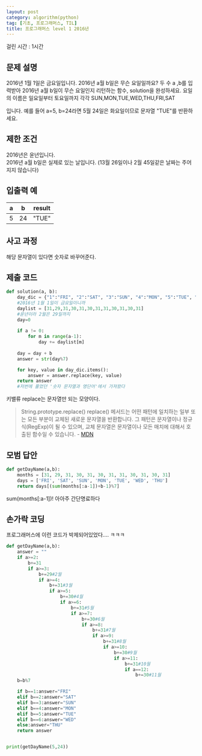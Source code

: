 ```yaml
---
layout: post
category: algorithm(python)
tag: [기초, 프로그래머스, TIL]
title: 프로그래머스 level 1 2016년
---
```


걸린 시간 : 1시간

## 문제 설명

2016년 1월 1일은 금요일입니다. 2016년 a월 b일은 무슨 요일일까요? 두 수 a ,b를 입력받아 2016년 a월 b일이 무슨 요일인지 리턴하는 함수, solution을 완성하세요. 요일의 이름은 일요일부터 토요일까지 각각 SUN,MON,TUE,WED,THU,FRI,SAT

입니다. 예를 들어 a=5, b=24라면 5월 24일은 화요일이므로 문자열 "TUE"를 반환하세요.

## 제한 조건
2016년은 윤년입니다.  
2016년 a월 b일은 실제로 있는 날입니다. (13월 26일이나 2월 45일같은 날짜는 주어지지 않습니다)

## 입출력 예

<table>
  <thead>
    <tr>
      <th>a</th>
      <th>b</th>
      <th>result</th>
    </tr>
  </thead>
  <tbody>
    <tr>
      <td>5</td>
      <td>24</td>
      <td>"TUE"</td>
    </tr>
  </tbody>
</table>

## 사고 과정

해당 문자열이 있다면 숫자로 바꾸어준다.

## 제출 코드

```python
def solution(a, b):
    day_dic = {"1":"FRI", "2":"SAT", "3":"SUN", "4":"MON", "5":"TUE", "6":"WED", "0":"THU"}
    #2016년 1월 1일이 금요일이니까
    daylist = [31,29,31,30,31,30,31,31,30,31,30,31]
    #윤년이라 2월은 29일까지
    day=0
    
    if a != 0:
        for m in range(a-1):
            day += daylist[m]
    
    day = day + b
    answer = str(day%7)

    for key, value in day_dic.items():
        answer = answer.replace(key, value)
    return answer
    #저번에 풀었던 '숫자 문자열과 영단어'에서 가져왔다
```

키밸류 replace는 문자열만 되는 모양이다. 
> String.prototype.replace()
replace() 메서드는 어떤 패턴에 일치하는 일부 또는 모든 부분이 교체된 새로운 문자열을 반환합니다. 그 패턴은 문자열이나 정규식(RegExp)이 될 수 있으며, 교체 문자열은 문자열이나 모든 매치에 대해서 호출된 함수일 수 있습니다. - [MDN](https://developer.mozilla.org/ko/docs/Web/JavaScript/Reference/Global_Objects/String/replace)

## 모범 답안

```python
def getDayName(a,b):
    months = [31, 29, 31, 30, 31, 30, 31, 31, 30, 31, 30, 31]
    days = ['FRI', 'SAT', 'SUN', 'MON', 'TUE', 'WED', 'THU']
    return days[(sum(months[:a-1])+b-1)%7]
```

sum(months[:a-1])! 아아주 간단명료하다 

## 손가락 코딩

프로그래머스에 이런 코드가 박제되어있었다.... ㅋㅋㅋ

```python
def getDayName(a,b):
    answer = ""
    if a>=2:
        b+=31
        if a>=3:
            b+=29#2월
            if a>=4:
                b+=31#3월
                if a>=5:
                    b+=30#4월
                    if a>=6:
                        b+=31#5월
                        if a>=7:
                            b+=30#6월
                            if a>=8:
                                b+=31#7월
                                if a>=9:
                                    b+=31#8월
                                    if a>=10:
                                        b+=30#9월
                                        if a>=11:
                                            b+=31#10월
                                            if a==12:
                                                b+=30#11월
    b=b%7

    if b==1:answer="FRI"
    elif b==2:answer="SAT" 
    elif b==3:answer="SUN"
    elif b==4:answer="MON"
    elif b==5:answer="TUE"
    elif b==6:answer="WED"
    else:answer="THU"
    return answer


print(getDayName(5,24))
```
 